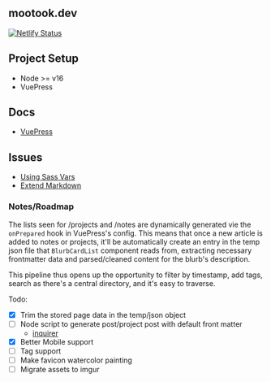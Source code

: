 ## mootook.dev

[![Netlify Status](https://api.netlify.com/api/v1/badges/44530cec-458d-489c-ab01-782b6112c623/deploy-status)](https://app.netlify.com/sites/mootookdev/deploys)

## Project Setup

- Node >= v16
- VuePress
## Docs

- [VuePress](https://vuepress2.netlify.app/)

## Issues

- [Using Sass Vars](https://github.com/vuejs/vuepress/issues/2148)
- [Extend Markdown](https://stackoverflow.com/questions/55046233/how-to-change-content-of-vuepress-page-via-plugin)

### Notes/Roadmap

The lists seen for /projects and /notes are dynamically generated vie the `onPrepared` hook in VuePress's config.
This means that once a new article is added to notes or projects, it'll be automatically create an entry in the temp json file
that `BlurbCardList` component reads from, extracting necessary frontmatter data and parsed/cleaned content for the blurb's description.

This pipeline thus opens up the opportunity to filter by timestamp, add tags, search as there's a central directory, and it's easy to traverse.

Todo:
- [x] Trim the stored page data in the temp/json object
- [ ] Node script to generate post/project post with default front matter
    - [inquirer](https://www.npmjs.com/package/inquirer)
- [x] Better Mobile support
- [ ] Tag support
- [ ] Make favicon watercolor painting
- [ ] Migrate assets to imgur
